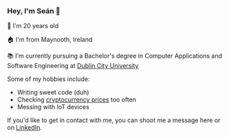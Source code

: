 ### Hey, I'm Seán 👋
👨 I'm 20 years old

🏠 I'm from Maynooth, Ireland

📚 I'm currently pursuing a Bachelor's degree in Computer Applications and Software Engineering at [Dublin City University](https://www.dcu.ie/)


Some of my hobbies include:
 - Writing sweet code (duh)
 - Checking [cryptocurrency prices](https://coinmarketcap.com/) too often
 - Messing with IoT devices

If you'd like to get in contact with me, you can shoot me a message here or on [LinkedIn](https://www.linkedin.com/in/se%C3%A1n-w-487291121/).
